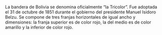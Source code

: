La bandera de Bolivia se denomina oficialmente “la Tricolor”. Fue adoptada el 31 de octubre de 1851 durante el
gobierno del presidente Manuel Isidoro Belzu. Se compone de tres franjas horizontales de igual ancho y
dimensiones: la franja superior es de color rojo, la del medio es de color amarillo y la inferior de color
rojo.